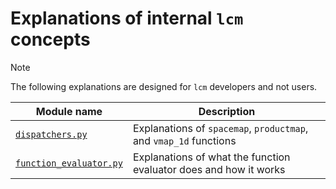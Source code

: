 # Explanations of internal `lcm` concepts

> [!NOTE]
> The following explanations are designed for `lcm` developers and not users.

| Module name                                           | Description                                                       |
| ----------------------------------------------------- | ----------------------------------------------------------------- |
| [`dispatchers.py`](./dispatchers.ipynb)               | Explanations of `spacemap`, `productmap`, and `vmap_1d` functions |
| [`function_evaluator.py`](./function_evaluator.ipynb) | Explanations of what the function evaluator does and how it works |
